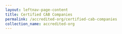 ```yaml
---
layout: leftnav-page-content
title: Certified CAB Companies
permalink: /accredited-org/certified-cab-companies
collection_name: accredited-org
---
```

